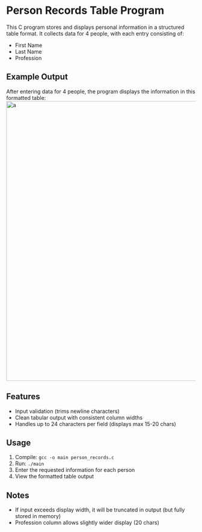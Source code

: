 # Person Records Table Program

This C program stores and displays personal information in a structured table format. It collects data for 4 people, with each entry consisting of:
- First Name
- Last Name
- Profession

## Example Output

After entering data for 4 people, the program displays the information in this formatted table:
<img width="744" alt="a" src="https://github.com/user-attachments/assets/2e9383c5-4afa-407a-b195-21021962842d" />


## Features
- Input validation (trims newline characters)
- Clean tabular output with consistent column widths
- Handles up to 24 characters per field (displays max 15-20 chars)

## Usage
1. Compile: `gcc -o main person_records.c` 
2. Run: `./main`
3. Enter the requested information for each person
4. View the formatted table output

## Notes
- If input exceeds display width, it will be truncated in output (but fully stored in memory)
- Profession column allows slightly wider display (20 chars)
